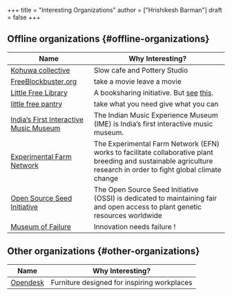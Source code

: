 +++
title = "Interesting Organizations"
author = ["Hrishikesh Barman"]
draft = false
+++

## Offline organizations {#offline-organizations}

| Name                                                                         | Why Interesting?                                                                                                                                                                                                                                          |
|------------------------------------------------------------------------------|-----------------------------------------------------------------------------------------------------------------------------------------------------------------------------------------------------------------------------------------------------------|
| [Kohuwa collective](https://www.instagram.com/kohuwacollective/?hl=en)       | Slow cafe and Pottery Studio                                                                                                                                                                                                                              |
| [FreeBlockbuster.org](https://www.freeblockbuster.org/)                      | take a movie leave a movie                                                                                                                                                                                                                                |
| [Little Free Library](https://littlefreelibrary.org/)                        | A booksharing initiative. But [see](https://www.bloomberg.com/news/articles/2017-05-03/down-with-little-free-library-book-exchanges) [this](https://www.theatlantic.com/national/archive/2015/02/little-free-library-crackdown/385531/?single_page=true). |
| [little free pantry](https://www.littlefreepantry.org/)                      | take what you need give what you can                                                                                                                                                                                                                      |
| [India’s First Interactive Music Museum](https://indianmusicexperience.org/) | The Indian Music Experience Museum (IME) is India’s first interactive music museum.                                                                                                                                                                       |
| [Experimental Farm Network](https://experimentalfarmnetwork.org/)            | The Experimental Farm Network (EFN) works to facilitate collaborative plant breeding and sustainable agriculture research in order to fight global climate change                                                                                         |
| [Open Source Seed Initiative](https://osseeds.org/)                          | The Open Source Seed Initiative (OSSI) is dedicated to maintaining fair and open access to plant genetic resources worldwide                                                                                                                              |
| [Museum of Failure](https://museumoffailure.com/)                            | Innovation needs failure !                                                                                                                                                                                                                                |


## Other organizations {#other-organizations}

| Name                                 | Why Interesting?                            |
|--------------------------------------|---------------------------------------------|
| [Opendesk](https://www.opendesk.cc/) | Furniture designed for inspiring workplaces |
